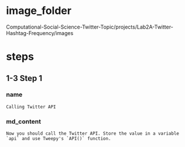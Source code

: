 # image_folder
Computational-Social-Science-Twitter-Topic/projects/Lab2A-Twitter-Hashtag-Frequency/images
   
# steps

## 1-3 Step 1
### name
```
Calling Twitter API
```

### md_content 
```
Now you should call the Twitter API. Store the value in a variable `api` and use Tweepy's `API()` function. 
```
